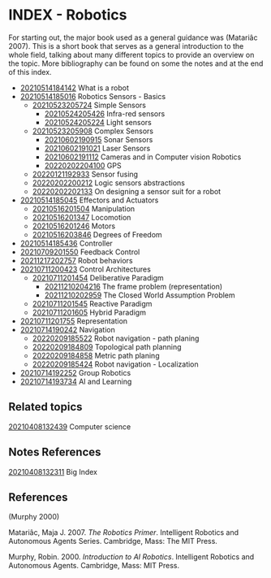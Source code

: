 ---
---
# INDEX - Robotics

For starting out, the major book used as a general guidance was
(Matariâc 2007). This is a short book that serves as a general
introduction to the whole field, talking about many different topics to
provide an overview on the topic. More bibliography can be found on some
the notes and at the end of this index.

-   [20210514184142](/notes/20210514184142) What is a robot
-   [20210514185016](/notes/20210514185016) Robotics Sensors - Basics
    -   [20210523205724](/notes/20210523205724) Simple Sensors
        -   [20210524205426](/notes/20210524205426) Infra-red sensors
        -   [20210524205224](/notes/20210524205224) Light sensors
    -   [20210523205908](/notes/20210523205908) Complex Sensors
        -   [20210602190915](/notes/20210602190915) Sonar Sensors
        -   [20210602191021](/notes/20210602191021) Laser Sensors
        -   [20210602191112](/notes/20210602191112) Cameras and in Computer vision
            Robotics
        -   [20220202204100](/notes/20220202204100) GPS
    -   [20220121192933](/notes/20220121192933) Sensor fusing
    -   [20220202200212](/notes/20220202200212) Logic sensors abstractions
    -   [20220202202133](/notes/20220202202133) On designing a sensor suit for a robot
-   [20210514185045](/notes/20210514185045) Effectors and Actuators
    -   [20210516201504](/notes/20210516201504) Manipulation
    -   [20210516201347](/notes/20210516201347) Locomotion
    -   [20210516201246](/notes/20210516201246) Motors
    -   [20210516203846](/notes/20210516203846) Degrees of Freedom
-   [20210514185436](/notes/20210514185436) Controller
-   [20210709201550](/notes/20210709201550) Feedback Control
-   [20211217202757](/notes/20211217202757) Robot behaviors
-   [20210711200423](/notes/20210711200423) Control Architectures
    -   [20210711201454](/notes/20210711201454) Deliberative Paradigm
        -   [20211210204216](/notes/20211210204216) The frame problem (representation)
        -   [20211210202959](/notes/20211210202959) The Closed World Assumption Problem
    -   [20210711201545](/notes/20210711201545) Reactive Paradigm
    -   [20210711201605](/notes/20210711201605) Hybrid Paradigm
-   [20210711201755](/notes/20210711201755) Representation
-   [20210714190242](/notes/20210714190242) Navigation
    -   [20220209185522](/notes/20220209185522) Robot navigation - path planing
    -   [20220209184809](/notes/20220209184809) Topological path planning
    -   [20220209184858](/notes/20220209184858) Metric path planing
    -   [20220209185424](/notes/20220209185424) Robot navigation - Localization
-   [20210714192252](/notes/20210714192252) Group Robotics
-   [20210714193734](/notes/20210714193734) AI and Learning

## Related topics

[20210408132439](/notes/20210408132439) Computer science

## Notes References

[20210408132311](/notes/20210408132311) Big Index

## References

(Murphy 2000)

Matariâc, Maja J. 2007. *The Robotics Primer*. Intelligent Robotics and
Autonomous Agents Series. Cambridge, Mass: The MIT Press.

Murphy, Robin. 2000. *Introduction to AI Robotics*. Intelligent Robotics
and Autonomous Agents. Cambridge, Mass: MIT Press.
